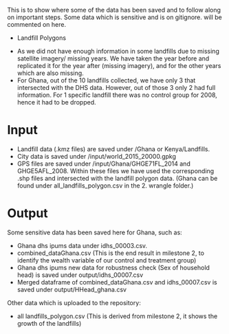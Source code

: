 This is to show where some of the data has been saved and to follow along on important steps. Some data which is sensitive and is on gitignore. will be commented on here. 

* Landfill Polygons
- As we did not have enough information in some landfills due to missing satellite imagery/ missing years. We have taken the year before and replicated it for the year after (missing imagery), and for the other years which are also missing. 
- For Ghana, out of the 10 landfills collected, we have only 3 that intersected with the DHS data. However, out of those 3 only 2 had full information. For 1 specific landfill there was no control group for 2008, hence it had to be dropped. 

# Input 
- Landfill data (.kmz files) are saved under /Ghana or Kenya/Landfills. 
- City data is saved under /input/world_2015_20000.gpkg
- GPS files are saved under /input/Ghana/GHGE71FL_2014 and GHGE5AFL_2008. Within these files we have used the corresponding .shp files and intersected with the landfill polygon data. (Ghana can be found under all_landfills_polygon.csv in the 2. wrangle folder.)

# Output 
Some sensitive data has been saved here for Ghana, such as:
- Ghana dhs ipums data under idhs_00003.csv. 
- combined_dataGhana.csv (This is the end result in milestone 2, to identify the wealth variable of our control and treatment group)
- Ghana dhs ipums new data for robustness check (Sex of household head) is saved under output/idhs_00007.csv
- Merged dataframe of combined_dataGhana.csv and idhs_00007.csv is saved under output/HHead_ghana.csv

Other data which is uploaded to the repository: 
- all landfills_polygon.csv (This is derived from milestone 2, it shows the growth of the landfills)

#  